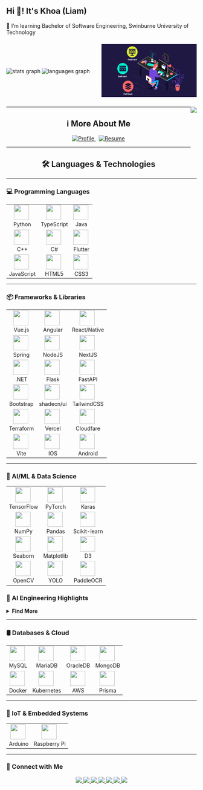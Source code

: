 <h2 align="left">Hi 👋! It's Khoa (Liam)</h2>
🌱 I’m learning Bachelor of Software Engineering, Swinburne University of Technology

###

<div style="display: flex; align-items: center;">
  <div style="flex: 1;">
    <img src="https://github-readme-stats.vercel.app/api?username=Lelekhoa1812&hide_title=false&hide_rank=false&show_icons=true&include_all_commits=true&count_private=true&disable_animations=false&theme=dracula&locale=en&hide_border=false" height="140" alt="stats graph"  />
      <img src="https://github-readme-stats.vercel.app/api/top-langs?username=Lelekhoa1812&locale=en&hide_title=false&layout=compact&card_width=320&langs_count=5&theme=dracula&hide_border=false" height="140" alt="languages graph"/>
  </div>
  <div style="flex: 1;">
    <img src="io.gif" style="height: 140px;"  />
  </div>
</div>

###

<img align="right" height="140" src="[https://i.imgflip.com/65efzo.gif](https://www.google.com/url?sa=i&url=https%3A%2F%2Fwww.newus.in%2Ffullstack-pro%3Fcourse%3DFull%2520Stack%2520pro%26path%3D%2Fstatic%2Fmedia%2Fdata-science-brochure.ce4df7d2334783dc4662.pdf&psig=AOvVaw17k2EgWJSF5EwMwPlwTb42&ust=1713336115464000&source=images&cd=vfe&opi=89978449&ved=0CBEQjRxqFwoTCJiUx8aQxoUDFQAAAAAdAAAAABAR)"  />

---

<h2 align="center">ℹ️ More About Me</h2>

<p align="center">
  <a href="https://lelekhoa1812.github.io/My-Profile/" target="_blank">
    <img src="https://img.shields.io/badge/View%20Profile-1E90FF?style=for-the-badge&logo=github&logoColor=white" alt="Profile"/>
  </a>
  &nbsp;
  <a href="https://github.com/Lelekhoa1812/Lelekhoa1812/blob/main/Khoa%20Le%20(Liam)%20Resume.pdf" target="_blank">
    <img src="https://img.shields.io/badge/View%20Resume-0077B5?style=for-the-badge&logo=readthedocs&logoColor=white" alt="Resume"/>
  </a>
</p>

---

<h2 align="center">🛠️ Languages & Technologies</h2>

---

### 💻 Programming Languages

<table align="center">
  <tr>
    <td align="center"><img src="https://cdn.jsdelivr.net/gh/devicons/devicon/icons/python/python-original.svg" width="40" height="40"/>&nbsp;<br>Python<br></td>
    <td align="center"><img src="https://cdn.jsdelivr.net/gh/devicons/devicon/icons/typescript/typescript-original.svg" width="40" height="40"/>&nbsp;<br>TypeScript</td>
    <td align="center"><img src="https://cdn.jsdelivr.net/gh/devicons/devicon/icons/java/java-original.svg" width="40" height="40"/>&nbsp;<br>Java<br></td>
  </tr>
  <tr>
    <td align="center"><img src="https://cdn.jsdelivr.net/gh/devicons/devicon/icons/cplusplus/cplusplus-original.svg" width="40" height="40"/>&nbsp;<br>C++<br></td>
    <td align="center"><img src="https://cdn.jsdelivr.net/gh/devicons/devicon/icons/csharp/csharp-original.svg" width="40" height="40"/>&nbsp;<br>C#<br></td>
    <td align="center"><img src="https://storage.googleapis.com/cms-storage-bucket/c823e53b3a1a7b0d36a9.png" width="40" height="40"/>&nbsp;<br>Flutter<br></td>
  </tr>
  <tr>
    <td align="center"><img src="https://cdn.jsdelivr.net/gh/devicons/devicon/icons/javascript/javascript-original.svg" width="40" height="40"/>&nbsp;<br>JavaScript<br></td>
    <td align="center"><img src="https://cdn.jsdelivr.net/gh/devicons/devicon/icons/html5/html5-original.svg" width="40" height="40"/>&nbsp;<br>HTML5<br></td>
    <td align="center"><img src="https://cdn.jsdelivr.net/gh/devicons/devicon/icons/css3/css3-original.svg" width="40" height="40"/>&nbsp;<br>CSS3<br></td>
  </tr>
</table>

---

### 📦 Frameworks & Libraries

<table align="center">
  <tr>
    <td align="center"><img src="https://cdn.jsdelivr.net/gh/devicons/devicon/icons/vuejs/vuejs-original.svg" width="40" height="40"/>&nbsp;<br>Vue.js<br></td>
    <td align="center"><img src="https://cdn.jsdelivr.net/gh/devicons/devicon/icons/angularjs/angularjs-original.svg" width="40" height="40"/>&nbsp;<br>Angular<br></td>
    <td align="center"><img src="https://cdn.jsdelivr.net/gh/devicons/devicon/icons/react/react-original.svg" width="40" height="40"/>&nbsp;<br>React/Native<br></td>
  </tr>
  <tr>
    <td align="center"><img src="https://cdn.jsdelivr.net/gh/devicons/devicon/icons/spring/spring-original.svg" width="40" height="40"/>&nbsp;<br>Spring<br></td>
    <td align="center"><img src="https://www.svgrepo.com/show/303360/nodejs-logo.svg" width="40" height="40"/>&nbsp;<br>NodeJS<br></td>
    <td align="center"><img src="https://www.svgrepo.com/show/378440/nextjs-fill.svg" width="40" height="40"/>&nbsp;<br>NextJS<br></td>    
  </tr>
  <tr>
    <td align="center"><img src="https://img.shields.io/badge/.NET-512BD4?logo=dotnet&logoColor=fff" width="40" height="40"/>&nbsp;<br>.NET<br></td>
    <td align="center"><img src="https://img.shields.io/badge/Flask-000?logo=flask&logoColor=fff" width="40" height="40"/>&nbsp;<br>Flask<br></td>
    <td align="center"><img src="https://img.shields.io/badge/FastAPI-009485.svg?logo=fastapi&logoColor=white" width="40" height="40"/>&nbsp;<br>FastAPI<br></td>
  </tr>
  <tr>
    <td align="center"><img src="https://img.shields.io/badge/Bootstrap-7952B3?logo=bootstrap&logoColor=fff" width="40" height="40"/>&nbsp;<br>Bootstrap<br></td>
    <td align="center"><img src="https://img.shields.io/badge/shadcn%2Fui-000?logo=shadcnui&logoColor=fff" width="40" height="40"/>&nbsp;<br>shadecn/ui<br></td>
    <td align="center"><img src="https://img.shields.io/badge/Tailwind%20CSS-%2338B2AC.svg?logo=tailwind-css&logoColor=white" width="40" height="40"/>&nbsp;<br>TailwindCSS<br></td>
  </tr>
  <tr>
    <td align="center"><img src="https://img.shields.io/badge/Terraform-844FBA?logo=terraform&logoColor=fff" width="40" height="40"/>&nbsp;<br>Terraform<br></td>
    <td align="center"><img src="https://img.shields.io/badge/Vercel-%23000000.svg?logo=vercel&logoColor=white" width="40" height="40"/>&nbsp;<br>Vercel<br></td>
    <td align="center"><img src="https://img.shields.io/badge/Cloudflare-F38020?logo=Cloudflare&logoColor=white" width="40" height="40"/>&nbsp;<br>Cloudfare<br></td>
  </tr>
    <tr>
    <td align="center"><img src="https://img.shields.io/badge/Vite-646CFF?logo=vite&logoColor=fff" width="40" height="40"/>&nbsp;<br>Vite<br></td>
    <td align="center"><img src="https://img.shields.io/badge/iOS-000000?&logo=apple&logoColor=white" width="40" height="40"/>&nbsp;<br>IOS<br></td>
    <td align="center"><img src="https://img.shields.io/badge/Android-3DDC84?logo=android&logoColor=white" width="40" height="40"/>&nbsp;<br>Android<br></td>
  </tr>
  <tr>
</table>

---

### 🧠 AI/ML & Data Science

<table align="center">
  <tr>
    <td align="center"><img src="https://cdn.jsdelivr.net/gh/devicons/devicon/icons/tensorflow/tensorflow-original.svg" width="40" height="40"/>&nbsp;<br>TensorFlow<br></td>
    <td align="center"><img src="https://cdn.jsdelivr.net/gh/devicons/devicon/icons/pytorch/pytorch-original.svg" width="40" height="40"/>&nbsp;<br>PyTorch<br></td>
    <td align="center"><img src="https://upload.wikimedia.org/wikipedia/commons/thumb/a/ae/Keras_logo.svg/2048px-Keras_logo.svg.png" width="40" height="40"/>&nbsp;<br>Keras<br></td>
  </tr>
  <tr>
    <td align="center"><img src="https://cdn.jsdelivr.net/gh/devicons/devicon/icons/numpy/numpy-original.svg" width="40" height="40"/>&nbsp;<br>NumPy<br></td>
    <td align="center"><img src="https://cdn.jsdelivr.net/gh/devicons/devicon/icons/pandas/pandas-original.svg" width="40" height="40"/>&nbsp;<br>Pandas<br></td>
    <td align="center"><img src="https://pulplearning.altervista.org/wp-content/uploads/2021/03/1280px-Scikit_learn_logo_small.svg_.png" width="40" height="40"/>&nbsp;<br>Scikit-learn<br></td>
  </tr>
  <tr>
    <td align="center"><img src="https://user-images.githubusercontent.com/315810/92159303-30d41100-edfb-11ea-8107-1c5352202571.png" width="40" height="40"/>&nbsp;<br>Seaborn<br></td>
    <td align="center"><img src="https://upload.wikimedia.org/wikipedia/commons/0/01/Created_with_Matplotlib-logo.svg" width="40" height="40"/>&nbsp;<br>Matplotlib<br></td>
    <td align="center"><img src="https://upload.wikimedia.org/wikipedia/commons/1/15/Logo_D3.svg" width="40" height="40"/>&nbsp;<br>D3<br></td>
  </tr>
  <tr>
    <td align="center"><img src="https://cdn.jsdelivr.net/gh/devicons/devicon/icons/opencv/opencv-original.svg" width="40" height="40"/>&nbsp;<br>OpenCV<br></td>
    <td align="center"><img src="https://cdn.brandfetch.io/idXAOOKs8W/theme/dark/logo.svg?c=1dxbfHSJFAPEGdCLU4o5B" width="40" height="40"/>&nbsp;<br>YOLO<br></td>
    <td align="center"><img src="https://avatars.githubusercontent.com/u/23534030?v=4" width="40" height="40"/>&nbsp;<br>PaddleOCR<br></td>
  </tr>
</table>

### 🔬 AI Engineering Highlights
<details>
<summary><strong>Find More</strong></summary>

- MLOps (Docker, FastAPI, AWS, MCP, pd, np)  
- Retrieval-Augmented Generation (RAG)  
- LLM integrations: Gemini, OpenAI, Qwen, VLMs
- NLP: BERT, RoBERTa
- Deep Learning & CV: YOLO, ResNet40, Mask R-CNN  
- OCR, ImageGen, Speech: ASR, TTS
- Web Crawlers: Selenium, BeautifulSoup, Trafficular, Obsei 

</details>

---

### 🛢️ Databases & Cloud

<table align="center">
  <tr>
    <td align="center"><img src="https://cdn.jsdelivr.net/gh/devicons/devicon/icons/mysql/mysql-original.svg" width="40" height="40"/>&nbsp;<br>MySQL<br></td>
    <td align="center"><img src="https://mariadb.com/wp-content/uploads/2019/11/mariadb-logo-vertical_blue.svg" width="40" height="40"/>&nbsp;<br>MariaDB<br></td>
    <td align="center"><img src="https://www.vectorlogo.zone/logos/oracle/oracle-icon.svg" width="40" height="40"/>&nbsp;<br>OracleDB<br></td>
    <td align="center"><img src="https://cdn.jsdelivr.net/gh/devicons/devicon/icons/mongodb/mongodb-original.svg" width="40" height="40"/>&nbsp;<br>MongoDB<br></td>
  </tr>
  <tr>
    <td align="center"><img src="https://cdn.jsdelivr.net/gh/devicons/devicon/icons/docker/docker-original.svg" width="40" height="40"/>&nbsp;<br>Docker<br></td>
    <td align="center"><img src="https://www.svgrepo.com/show/448233/kubernetes.svg" width="40" height="40"/>&nbsp;<br>Kubernetes<br></td>
    <td align="center"><img src="https://cdn.worldvectorlogo.com/logos/amazon-web-services-2.svg" width="40" height="40"/>&nbsp;<br>AWS<br></td>
      <td align="center"><img src="https://www.svgrepo.com/show/354210/prisma.svg" width="40" height="40"/>&nbsp;<br>Prisma<br></td>
  </tr>
</table>

---

### 📡 IoT & Embedded Systems

<table align="center">
  <tr>
    <td align="center"><img src="https://cdn.jsdelivr.net/gh/devicons/devicon/icons/arduino/arduino-original.svg" width="40" height="40"/>&nbsp;<br>Arduino<br></td>
    <td align="center"><img src="https://upload.wikimedia.org/wikipedia/vi/c/cb/Raspberry_Pi_Logo.svg" width="40" height="40"/>&nbsp;<br>Raspberry Pi<br></td>
  </tr>
</table>

---

### 🔗 Connect with Me
<p align="center">
  <a href="https://www.linkedin.com/in/dang-khoa-le-96a6332a8/">
    <img src="https://img.shields.io/badge/LinkedIn-0077B5?logo=linkedin&style=for-the-badge&logoColor=white" height="35"/>
  </a>
  <a href="https://huggingface.co/BinKhoaLe1812">
    <img src="https://img.shields.io/badge/HuggingFace-FFAE00?logo=huggingface&style=for-the-badge&logoColor=white" height="35"/>
  </a>
  <a href="https://lelekhoa1812.github.io/Lelekhoa1812/email_contact.html">
    <img src="https://img.shields.io/badge/Gmail-D14836?logo=gmail&style=for-the-badge&logoColor=white" height="35"/>
  </a>
  <a href="https://www.instagram.com/lele_khoa/?hl=vi">
    <img src="https://img.shields.io/badge/Instagram-E4405F?logo=instagram&style=for-the-badge&logoColor=white" height="35"/>
  </a>
  <a href="https://www.facebook.com/profile.php?id=100041701211241">
    <img src="https://img.shields.io/badge/Facebook-1877F2?logo=facebook&style=for-the-badge&logoColor=white" height="35"/>
  </a>
  <a href="https://youtube.com/@KhoaLe-ol8sy?si=cOMhbTGrwf7OiBKK">
    <img src="https://img.shields.io/badge/YouTube-FF0000?logo=youtube&style=for-the-badge&logoColor=white" height="35"/>
  </a>
  <a href="https://discord.com/channels/@me/1222391142172201021">
    <img src="https://img.shields.io/badge/Discord-7289DA?logo=discord&style=for-the-badge&logoColor=white" height="35"/>
  </a>
</p>

<br clear="both">
